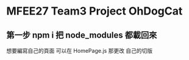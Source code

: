 # MFEE27 Team3 Project OhDogCat

## 第一步 npm i 把 node_modules 都載回來

想要編寫自己的頁面 可以在 HomePage.js 那更改 自己的切版

